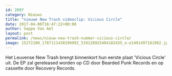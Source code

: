 ```yaml
---
id: 2097
category: Nieuws
title: "nieuwe New Trash videoclip: Vicious Circle"
date: 2017-04-06T16:47:22+00:00
author: Seppe Van Ael
layout: post
permalink: /news/nieuw-new-trash-nummer-vicious-circle/
image: 15272100_1787111438196992_519128925404182435_o-e1491497181982.jpg
---
```

Het Leuvense New Trash brengt binnenkort hun eerste plaat 'Vicious Circle' uit. De EP zal gereleased worden op CD door Bearded Punk Records en op cassette door Recovery Records.
